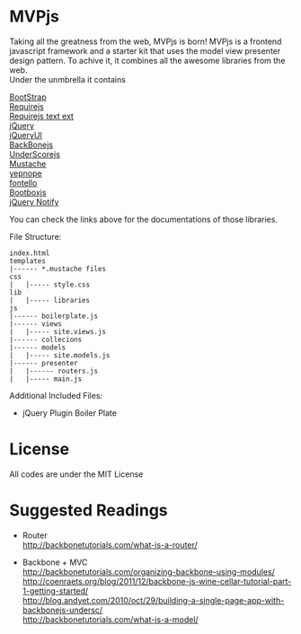 MVPjs
=============
Taking all the greatness from the web, MVPjs is born! MVPjs is a frontend javascript framework and a starter kit that uses the model view presenter design pattern.  To achive it, it combines all the awesome libraries from the web.<br>
Under the unmbrella it contains 

<a href='http://twitter.github.com/bootstrap/'>BootStrap</a><br>
<a href='http://requirejs.org/'>Requirejs</a><br>
<a href='https://github.com/requirejs/text'>Requirejs text ext</a><br>
<a href='http://jquery.com'>jQuery</a><br>
<a href='http://jqueryui.com'>jQueryUI</a><br>
<a href='http://backbonejs.org/'>BackBonejs</a><br>
<a href='http://underscorejs.org'>UnderScorejs</a><br>
<a href='http://mustache.github.com'>Mustache</a><br>
<a href='http://yepnopejs.com'>yepnope</a><br>
<a href='http://fontello.com'>fontello</a><br>
<a href='http://bootboxjs.com/'>Bootboxjs</a><br>
<a href='https://github.com/ehynds/jquery-notify'>jQuery Notify</a><br>

You can check the links above for the documentations of those libraries.<br>

File Structure:

	index.html
	templates
	|------ *.mustache files
	css
	|	|----- style.css
	lib
	|	|----- libraries
	js
	|------ boilerplate.js
	|------ views
	|	|----- site.views.js
	|------ collecions
	|------ models
	|	|----- site.models.js
	|------ presenter
	|	|------ routers.js
	|	|----- main.js

Additional Included Files:<br>
- jQuery Plugin Boiler Plate<br>

License
======
All codes are under the MIT License

Suggested Readings
======
- Router<br>
http://backbonetutorials.com/what-is-a-router/ <br>

- Backbone + MVC<br>
http://backbonetutorials.com/organizing-backbone-using-modules/ <br>
http://coenraets.org/blog/2011/12/backbone-js-wine-cellar-tutorial-part-1-getting-started/ <br>
http://blog.andyet.com/2010/oct/29/building-a-single-page-app-with-backbonejs-undersc/<br>
http://backbonetutorials.com/what-is-a-model/<br>
